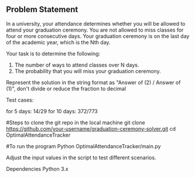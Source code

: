 
## Problem Statement

In a university, your attendance determines whether you will be
allowed to attend your graduation ceremony.
You are not allowed to miss classes for four or more consecutive days.
Your graduation ceremony is on the last day of the academic year,
which is the Nth day.

 
 Your task is to determine the following:

1. The number of ways to attend classes over N days.
2. The probability that you will miss your graduation ceremony.

Represent the solution in the string format as "Answer of (2) / Answer
of (1)", don't  divide or reduce the fraction to decimal

Test cases:

for 5 days: 14/29
for 10 days: 372/773

#Steps to clone the git repo in the local machine
git clone https://github.com/your-username/graduation-ceremony-solver.git
cd OptimalAttendanceTracker

#To run the program
Python OptimalAttendanceTracker/main.py

Adjust the input values in the script to test different scenarios.

Dependencies
Python 3.x

